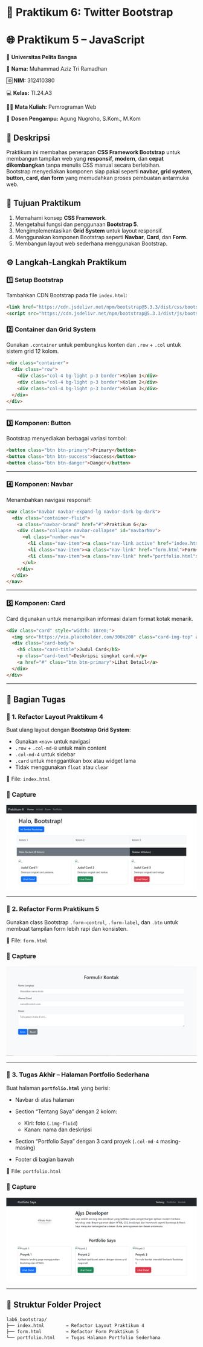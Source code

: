 
# 🧩 Praktikum 6: Twitter Bootstrap

# 🌐 Praktikum 5 – JavaScript
🏫 **Universitas Pelita Bangsa**

🧑 **Nama:** Muhammad Aziz Tri Ramadhan

🆔 **NIM:** 312410380

💻 **Kelas:** TI.24.A3

👨‍💻 **Mata Kuliah:** Pemrograman Web

📅 **Dosen Pengampu:** Agung Nugroho, S.Kom., M.Kom

## 📖 Deskripsi
Praktikum ini membahas penerapan **CSS Framework Bootstrap** untuk membangun tampilan web yang **responsif**, **modern**, dan **cepat dikembangkan** tanpa menulis CSS manual secara berlebihan.  
Bootstrap menyediakan komponen siap pakai seperti **navbar, grid system, button, card, dan form** yang memudahkan proses pembuatan antarmuka web.

## 🎯 **Tujuan Praktikum**
1. Memahami konsep **CSS Framework**.
2. Mengetahui fungsi dan penggunaan **Bootstrap 5**.
3. Mengimplementasikan **Grid System** untuk layout responsif.
4. Menggunakan komponen Bootstrap seperti **Navbar**, **Card**, dan **Form**.
5. Membangun layout web sederhana menggunakan Bootstrap.


## ⚙️ **Langkah-Langkah Praktikum**

### 1️⃣ Setup Bootstrap
Tambahkan CDN Bootstrap pada file `index.html`:
```html
<link href="https://cdn.jsdelivr.net/npm/bootstrap@5.3.3/dist/css/bootstrap.min.css" rel="stylesheet">
<script src="https://cdn.jsdelivr.net/npm/bootstrap@5.3.3/dist/js/bootstrap.bundle.min.js"></script>

```
### 2️⃣ Container dan Grid System

Gunakan `.container` untuk pembungkus konten dan `.row` + `.col` untuk sistem grid 12 kolom.

```html
<div class="container">
  <div class="row">
    <div class="col-4 bg-light p-3 border">Kolom 1</div>
    <div class="col-4 bg-light p-3 border">Kolom 2</div>
    <div class="col-4 bg-light p-3 border">Kolom 3</div>
  </div>
</div>
```


---

### 3️⃣ Komponen: Button

Bootstrap menyediakan berbagai variasi tombol:

```html
<button class="btn btn-primary">Primary</button>
<button class="btn btn-success">Success</button>
<button class="btn btn-danger">Danger</button>
```


---

### 4️⃣ Komponen: Navbar

Menambahkan navigasi responsif:

```html
<nav class="navbar navbar-expand-lg navbar-dark bg-dark">
  <div class="container-fluid">
    <a class="navbar-brand" href="#">Praktikum 6</a>
    <div class="collapse navbar-collapse" id="navbarNav">
      <ul class="navbar-nav">
        <li class="nav-item"><a class="nav-link active" href="index.html">Home</a></li>
        <li class="nav-item"><a class="nav-link" href="form.html">Form</a></li>
        <li class="nav-item"><a class="nav-link" href="portfolio.html">Portfolio</a></li>
      </ul>
    </div>
  </div>
</nav>
```


---

### 5️⃣ Komponen: Card

Card digunakan untuk menampilkan informasi dalam format kotak menarik.

```html
<div class="card" style="width: 18rem;">
  <img src="https://via.placeholder.com/300x200" class="card-img-top" alt="...">
  <div class="card-body">
    <h5 class="card-title">Judul Card</h5>
    <p class="card-text">Deskripsi singkat card.</p>
    <a href="#" class="btn btn-primary">Lihat Detail</a>
  </div>
</div>
```


---

## 🧱 **Bagian Tugas**

### 🔹 **1. Refactor Layout Praktikum 4**

Buat ulang layout dengan **Bootstrap Grid System**:

* Gunakan `<nav>` untuk navigasi
* `.row` + `.col-md-8` untuk main content
* `.col-md-4` untuk sidebar
* `.card` untuk menggantikan box atau widget lama
* Tidak menggunakan `float` atau `clear`

📁 File: `index.html`

### 📸 Capture
<img src="indax.png"> 

---

### 🔹 **2. Refactor Form Praktikum 5**

Gunakan class Bootstrap `.form-control`, `.form-label`, dan `.btn` untuk membuat tampilan form lebih rapi dan konsisten.

📁 File: `form.html`

### 📸 Capture
<img src="form.png">

---

### 🔹 **3. Tugas Akhir – Halaman Portfolio Sederhana**

Buat halaman **`portfolio.html`** yang berisi:

* Navbar di atas halaman
* Section “Tentang Saya” dengan 2 kolom:

  * Kiri: foto (`.img-fluid`)
  * Kanan: nama dan deskripsi
* Section “Portfolio Saya” dengan 3 card proyek (`.col-md-4` masing-masing)
* Footer di bagian bawah

📁 File: `portfolio.html`

### 📸 Capture
<img src="prtofolio.png">

---

## 📂 **Struktur Folder Project**

```
lab6_bootstrap/
├── index.html        → Refactor Layout Praktikum 4
├── form.html         → Refactor Form Praktikum 5
└── portfolio.html    → Tugas Halaman Portfolio Sederhana
```

